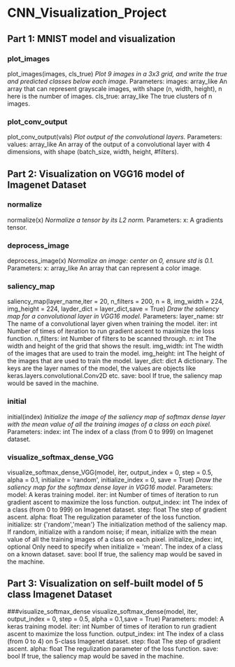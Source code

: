 # CNN_Visualization_Project
## Part 1: MNIST model and visualization

### plot_images
plot_images(images, cls_true)
		*Plot 9 images in a 3x3 grid, and write the true and predicted classes below each image.*
Parameters:
		images: array_like
				An array that can represent grayscale images, with shape (n, width, height), n here is the number of images.
		cls_true: array_like
				The true clusters of n images.

### plot_conv_output
plot_conv_output(vals)
		*Plot output of the convolutional layers.*
Parameters:
		values: array_like
				An array of the output of a convolutional layer with 4 dimensions, with shape (batch_size, width, height, #filters).

## Part 2: Visualization on VGG16 model of Imagenet Dataset

### normalize
normalize(x)
		*Normalize a tensor by its L2 norm.*
Parameters:
		x: A gradients tensor.		
		
### deprocess_image
deprocess_image(x)
		*Normalize an image: center on 0, ensure std is 0.1.*
Parameters:
		x: array_like
				An array that can represent a color image.

### saliency_map
saliency_map(layer_name,iter = 20, n_filters = 200,  n = 8, 
                			 img_width = 224, img_height = 224,
               		     layder_dict = layer_dict,save = True)
		*Draw the saliency map for a convolutional layer in VGG16 model.*
Parameters:
		layer_name: str
				The name of a convolutional layer given when training the model.
		iter: int
				Number of times of iteration to run gradient ascent to maximize the loss function.
		n_filters: int
				Number of filters to be scanned through.
		n: int
				The width and height of the grid that shows the result.
		img_width: int
				The width of the images that are used to train the model.
		img_height: int
				The height of the images that are used to train the model.
		layer_dict: dict
				A dictionary. The keys are the layer names of the model, the values are objects like keras.layers.convolutional.Conv2D etc.
		save: bool
				If true, the saliency map would be saved in the machine.

### initial
initial(index)
		*Initialize the image of the saliency map of softmax dense layer with the mean value of all the training images of a class on each pixel.*
Parameters:
		index: int
				The index of a class (from 0 to 999) on Imagenet dataset.
				
### visualize_softmax_dense_VGG			
visualize_softmax_dense_VGG(model, iter, output_index = 0, step = 0.5,
                                							alpha = 0.1, initialize = 'random',
                              						    initialize_index = 0, save = True)
		*Draw the saliency map for the softmax dense layer in VGG16 model.*
Parameters:
		model: 
				A keras training model.
		iter: int
				Number of times of iteration to run gradient ascent to maximize the loss function.
		output_index: int
				The index of a class (from 0 to 999) on Imagenet dataset.
		step: float
				The step of gradient ascent.
		alpha: float
				The regulization parameter of the loss function.
		initialize: str {'random','mean'}
				The initialization method of the saliency map. If random, initialize with a random noise; if mean, initialize with the mean value of all the training images of a class on each pixel.
		initialize_index: int, optional
					Only need to specify when initialize = 'mean'. The index of a class on a known dataset.
		save: bool
				If true, the saliency map would be saved in the machine.

## Part 3: Visualization on self-built model of 5 class Imagenet Dataset

###visualize_softmax_dense
visualize_softmax_dense(model, iter, output_index = 0, step = 0.5, 
                             alpha = 0.1,save = True)
Parameters:
		model: 
				A keras training model.
		iter: int
				Number of times of iteration to run gradient ascent to maximize the loss function.
		output_index: int
				The index of a class (from 0 to 4) on 5-class Imagenet dataset.
		step: float
				The step of gradient ascent.
		alpha: float
				The regulization parameter of the loss function.
		save: bool
				If true, the saliency map would be saved in the machine.
				

